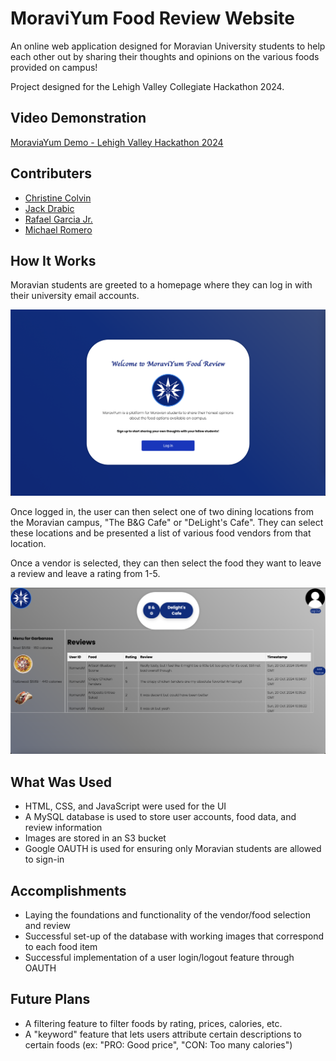 # MoraviYum Food Review Website

An online web application designed for Moravian University students to help each other out by sharing their thoughts and opinions on the various foods provided on campus!

Project designed for the Lehigh Valley Collegiate Hackathon 2024.

## Video Demonstration
[MoraviaYum Demo - Lehigh Valley Hackathon 2024](https://youtu.be/-onicEIKR9M)

## Contributers
- [Christine Colvin](https://github.com/christinecolvin)
- [Jack Drabic](https://github.com/JackJack7890)
- [Rafael Garcia Jr.](https://github.com/RGJ-713)
- [Michael Romero](https://github.com/MichaelRomero1)

## How It Works

Moravian students are greeted to a homepage where they can log in with their university email accounts.

![homepage](MoraviYum_home.png)

Once logged in, the user can then select one of two dining locations from the Moravian campus, "The B&G Cafe" or "DeLight's Cafe". They can select these locations and be presented a list of various food vendors from that location.

Once a vendor is selected, they can then select the food they want to leave a review and leave a rating from 1-5.

![reviewpage](MoraviYum_review.png)

## What Was Used
- HTML, CSS, and JavaScript were used for the UI
- A MySQL database is used to store user accounts, food data, and review information
- Images are stored in an S3 bucket
- Google OAUTH is used for ensuring only Moravian students are allowed to sign-in

## Accomplishments
- Laying the foundations and functionality of the vendor/food selection and review
- Successful set-up of the database with working images that correspond to each food item
- Successful implementation of a user login/logout feature through OAUTH

## Future Plans
- A filtering feature to filter foods by rating, prices, calories, etc.
- A "keyword" feature that lets users attribute certain descriptions to certain foods (ex: "PRO: Good price", "CON: Too many calories")
